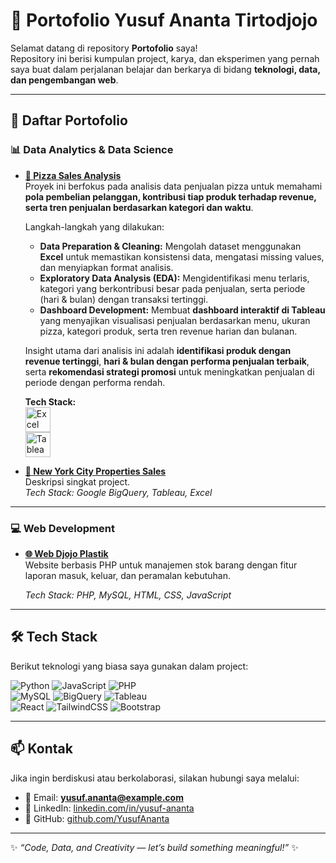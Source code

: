 # 🌟 Portofolio Yusuf Ananta Tirtodjojo  

Selamat datang di repository **Portofolio** saya!  
Repository ini berisi kumpulan project, karya, dan eksperimen yang pernah saya buat dalam perjalanan belajar dan berkarya di bidang **teknologi, data, dan pengembangan web**.  

---

## 🚀 Daftar Portofolio  

### 📊 Data Analytics & Data Science
- **[📂 Pizza Sales Analysis](https://drive.google.com/drive/folders/1okIZYHq9AMXodHtb1GQhTRXVkNU_FAIi?usp=sharing)**  
  Proyek ini berfokus pada analisis data penjualan pizza untuk memahami **pola pembelian pelanggan, kontribusi tiap produk terhadap revenue, serta tren penjualan berdasarkan kategori dan waktu**.  
   
  Langkah-langkah yang dilakukan:  
  - **Data Preparation & Cleaning:** Mengolah dataset menggunakan **Excel** untuk memastikan konsistensi data, mengatasi missing values, dan menyiapkan format analisis.  
  - **Exploratory Data Analysis (EDA):** Mengidentifikasi menu terlaris, kategori yang berkontribusi besar pada penjualan, serta periode (hari & bulan) dengan transaksi tertinggi.  
  - **Dashboard Development:** Membuat **dashboard interaktif di Tableau** yang menyajikan visualisasi penjualan berdasarkan menu, ukuran pizza, kategori produk, serta tren revenue harian dan bulanan.  

  Insight utama dari analisis ini adalah **identifikasi produk dengan revenue tertinggi**, **hari & bulan dengan performa penjualan terbaik**, serta **rekomendasi strategi promosi** untuk meningkatkan penjualan di periode dengan performa rendah.  
   
  **Tech Stack:**  
  <img src="https://cdn.jsdelivr.net/gh/devicons/devicon/icons/excel/excel-original.svg" alt="Excel" width="40" height="40"/>  
  <img src="https://cdn.worldvectorlogo.com/logos/tableau-software.svg" alt="Tableau" width="40" height="40"/>

- **[📂 New York City Properties Sales](https://drive.google.com/drive/folders/1DSRZQWuFlyLMpOipuM9_L6EJxnbseYqo?usp=sharing)**  
  Deskripsi singkat project.  
  _Tech Stack: Google BigQuery, Tableau, Excel_  

---

### 💻 Web Development
- **[🌐 Web Djojo Plastik](#)**  
  Website berbasis PHP untuk manajemen stok barang dengan fitur laporan masuk, keluar, dan peramalan kebutuhan.
  
  _Tech Stack: PHP, MySQL, HTML, CSS, JavaScript_

---

## 🛠️ Tech Stack
Berikut teknologi yang biasa saya gunakan dalam project:  

![Python](https://img.shields.io/badge/Python-3776AB?style=for-the-badge&logo=python&logoColor=white)
![JavaScript](https://img.shields.io/badge/JavaScript-F7DF1E?style=for-the-badge&logo=javascript&logoColor=black)
![PHP](https://img.shields.io/badge/PHP-777BB4?style=for-the-badge&logo=php&logoColor=white)  
![MySQL](https://img.shields.io/badge/MySQL-4479A1?style=for-the-badge&logo=mysql&logoColor=white)
![BigQuery](https://img.shields.io/badge/BigQuery-669DF6?style=for-the-badge&logo=google-bigquery&logoColor=white)
![Tableau](https://img.shields.io/badge/Tableau-E97627?style=for-the-badge&logo=tableau&logoColor=white)  
![React](https://img.shields.io/badge/React-20232A?style=for-the-badge&logo=react&logoColor=61DAFB)
![TailwindCSS](https://img.shields.io/badge/Tailwind_CSS-38B2AC?style=for-the-badge&logo=tailwind-css&logoColor=white)
![Bootstrap](https://img.shields.io/badge/Bootstrap-563D7C?style=for-the-badge&logo=bootstrap&logoColor=white)  

---

## 📫 Kontak
Jika ingin berdiskusi atau berkolaborasi, silakan hubungi saya melalui:  

- 📧 Email: **yusuf.ananta@example.com**  
- 💼 LinkedIn: [linkedin.com/in/yusuf-ananta](#)  
- 📂 GitHub: [github.com/YusufAnanta](#)  

---

✨ _“Code, Data, and Creativity — let’s build something meaningful!”_ ✨
